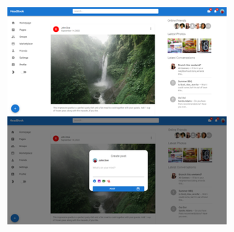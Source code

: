 <!-- [Screen shot1](./assets/headbook0.png/?raw=true "Title")
[Screen shot2](./assets/headbook1.png/?raw=true "Title") -->

<img src="./assets/headbook0.png/?raw=true " alt="Alt text" title="Optional title">
<img src="./assets/headbook1.png/?raw=true " alt="Alt text" title="Optional title">
